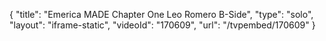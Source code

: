 {
    "title": "Emerica MADE Chapter One Leo Romero B-Side",
    "type": "solo",
    "layout": "iframe-static",
    "videoId": "170609",
    "url": "\/tvpembed\/170609"
}
